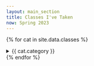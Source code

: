 ```yaml
---
layout: main_section
title: Classes I've Taken
now: Spring 2023
---
```

{% for cat in site.data.classes %}
  <details>
    <summary>
      {{ cat.category }}
    </summary>
    <table>
      <thead>
        <tr>
          <th>#</th>
          <th>Name</th>
          <th>Semester</th>
        </tr>
      </thead>
      <tbody>
        {% for cl in cat.classes %}
          <tr>
            <td>{{ cl.number }}</td>
            <td>{{ cl.name }}</td>
            <td>
              {% if cl.semester == "ASE" %}
                <span data-tooltip="Advanced Standing Exam">ASE</span>
              {% elsif cl.semester == page.now %}
                <em>{{ cl.semester }}</em>
              {% else %}
                {{ cl.semester }}
              {% endif %}
            </td>
          </tr>
        {% endfor %}
      </tbody>
    </table>
  </details>
{% endfor %}
